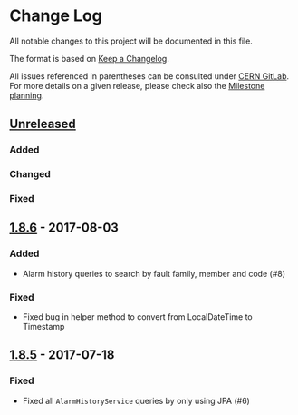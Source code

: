 # Change Log
All notable changes to this project will be documented in this file.

The format is based on [Keep a Changelog](http://keepachangelog.com/).

All issues referenced in parentheses can be consulted under [CERN GitLab](https://gitlab.cern.ch/c2mon/c2mon/issues).
For more details on a given release, please check also the [Milestone planning](https://gitlab.cern.ch/c2mon/c2mon/milestones?state=all).

## [Unreleased]
### Added

### Changed

### Fixed


## [1.8.6] - 2017-08-03
### Added
- Alarm history queries to search by fault family, member and code (#8)

### Fixed
- Fixed bug in helper method to convert from LocalDateTime to Timestamp

## [1.8.5] - 2017-07-18
### Fixed
- Fixed all `AlarmHistoryService` queries by only using JPA (#6)


[Unreleased]: %4
[1.8.6]: %3
[1.8.5]: %2
